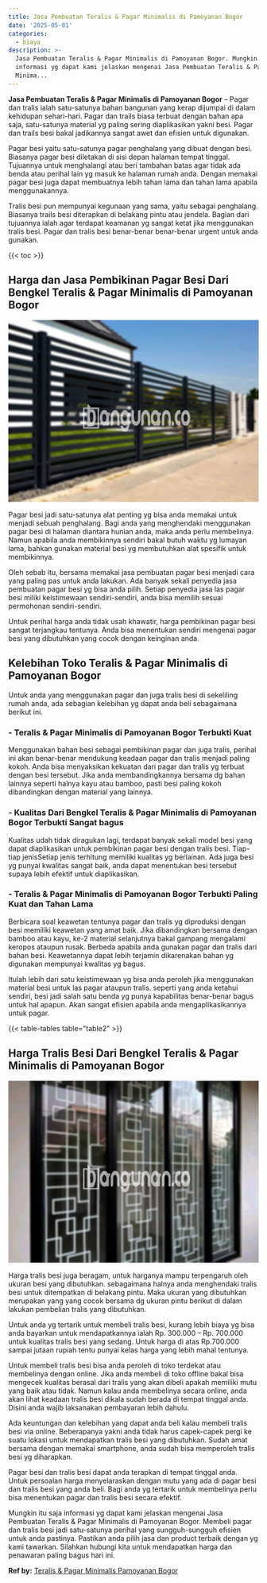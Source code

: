 ```yaml
---
title: Jasa Pembuatan Teralis & Pagar Minimalis di Pamoyanan Bogor
date: '2025-05-01'
categories:
  - biaya
description: >-
  Jasa Pembuatan Teralis & Pagar Minimalis di Pamoyanan Bogor. Mungkin itu saja
  informasi yg dapat kami jelaskan mengenai Jasa Pembuatan Teralis & Pagar
  Minima...
---
```


**Jasa Pembuatan Teralis & Pagar Minimalis di Pamoyanan Bogor** – Pagar dan tralis ialah satu-satunya bahan bangunan yang kerap dijumpai di dalam kehidupan sehari-hari. Pagar dan trails biasa terbuat dengan bahan apa saja, satu-satunya material yg paling sering diaplikasikan yakni besi. Pagar dan trails besi bakal jadikannya sangat awet dan efisien untuk digunakan.

Pagar besi yaitu satu-satunya pagar penghalang yang dibuat dengan besi. Biasanya pagar besi diletakan di sisi depan halaman tempat tinggal. Tujuannya untuk menghalangi atau beri tambahan batas agar tidak ada benda atau perihal lain yg masuk ke halaman rumah anda. Dengan memakai pagar besi juga dapat membuatnya lebih tahan lama dan tahan lama apabila menggunakannya.

Tralis besi pun mempunyai kegunaan yang sama, yaitu sebagai penghalang. Biasanya trails besi diterapkan di belakang pintu atau jendela. Bagian dari tujuannya ialah agar terdapat keamanan yg sangat ketat jika menggunakan tralis besi. Pagar dan tralis besi benar-benar benar-benar urgent untuk anda gunakan.

{{< toc >}}

## Harga dan Jasa Pembikinan Pagar Besi Dari Bengkel Teralis & Pagar Minimalis di Pamoyanan Bogor

![Jasa Pembuatan Teralis & Pagar Minimalis di Pamoyanan Bogor](/images/pagar-minimalis-murah-47.png)

Pagar besi jadi satu-satunya alat penting yg bisa anda memakai untuk menjadi sebuah penghalang. Bagi anda yang menghendaki menggunakan pagar besi di halaman diantara hunian anda, maka anda perlu membelinya. Namun apabila anda membikinnya sendiri bakal butuh waktu yg lumayan lama, bahkan gunakan material besi yg membutuhkan alat spesifik untuk membikinnya.

Oleh sebab itu, bersama memakai jasa pembuatan pagar besi menjadi cara yang paling pas untuk anda lakukan. Ada banyak sekali penyedia jasa pembuatan pagar besi yg bisa anda pilih. Setiap penyedia jasa las pagar besi miliki keistimewaan sendiri-sendiri, anda bisa memilih sesuai permohonan sendiri-sendiri.

Untuk perihal harga anda tidak usah khawatir, harga pembikinan pagar besi sangat terjangkau tentunya. Anda bisa menentukan sendiri mengenai pagar besi yang dibutuhkan yang cocok dengan keinginan anda.

## Kelebihan Toko Teralis & Pagar Minimalis di Pamoyanan Bogor

Untuk anda yang menggunakan pagar dan juga tralis besi di sekeliling rumah anda, ada sebagian kelebihan yg dapat anda beli sebagaimana berikut ini.

### \- Teralis & Pagar Minimalis di Pamoyanan Bogor Terbukti Kuat

Menggunakan bahan besi sebagai pembikinan pagar dan juga tralis, perihal ini akan benar-benar mendukung keadaan pagar dan tralis menjadi paling kokoh. Anda bisa menyaksikan kekuatan dari pagar dan tralis yg terbuat dengan besi tersebut. Jika anda membandingkannya bersama dg bahan lainnya seperti halnya kayu atau bamboo, pasti besi paling kokoh dibandingkan dengan material yang lainnya.

### \- Kualitas Dari Bengkel Teralis & Pagar Minimalis di Pamoyanan Bogor Terbukti Sangat bagus

Kualitas udah tidak diragukan lagi, terdapat banyak sekali model besi yang dapat diaplikasikan untuk pembikinan pagar besi dengan tralis besi. Tiap-tiap jenisSetiap jenis terhitung memiliki kualitas yg berlainan. Ada juga besi yg punyai kwalitas sangat baik, anda dapat menentukan besi tersebut supaya lebih efektif untuk diaplikasikan.

### \- Teralis & Pagar Minimalis di Pamoyanan Bogor Terbukti Paling Kuat dan Tahan Lama

Berbicara soal keawetan tentunya pagar dan tralis yg diproduksi dengan besi memiliki keawetan yang amat baik. Jika dibandingkan bersama dengan bamboo atau kayu, ke-2 material selanjutnya bakal gampang mengalami keropos ataupun rusak. Berbeda apabila anda gunakan pagar dan tralis dari bahan besi. Keawetannya dapat lebih terjamin dikarenakan bahan yg digunakan mempunyai kwalitas yg bagus.

Itulah lebih dari satu keistimewaan yg bisa anda peroleh jika menggunakan material besi untuk las pagar ataupun tralis. seperti yang anda ketahui sendiri, besi jadi salah satu benda yg punya kapabilitas benar-benar bagus untuk hal apapun. Akan sangat efisien apabila anda mengaplikasikannya untuk pagar.

{{< table-tables table="table2" >}}

## Harga Tralis Besi Dari Bengkel Teralis & Pagar Minimalis di Pamoyanan Bogor

![Jasa Pembuatan Teralis & Pagar Minimalis di Pamoyanan Bogor](/images/teralis-minimalis-murah-02.png)

Harga tralis besi juga beragam, untuk harganya mampu terpengaruh oleh ukuran besi yang dibutuhkan. sebagaimana halnya anda menghendaki tralis besi untuk ditempatkan di belakang pintu. Maka ukuran yang dibutuhkan merupakan yang yang cocok bersama dg ukuran pintu berikut di dalam lakukan pembelian tralis yang dibutuhkan.

Untuk anda yg tertarik untuk membeli tralis besi, kurang lebih biaya yg bisa anda bayarkan untuk mendapatkannya ialah Rp. 300.000 – Rp. 700.000 untuk kualitas tralis besi yang sedang. Untuk harga di atas Rp.700.000 sampai jutaan rupiah tentu punyai kelas harga yang lebih mahal tentunya.

Untuk membeli tralis besi bisa anda peroleh di toko terdekat atau membelinya dengan online. Jika anda membeli di toko offline bakal bisa mengecek kualitas berasal dari tralis yang akan dibeli apakah memiliki mutu yang baik atau tidak. Namun kalau anda membelinya secara online, anda akan lihat keadaan tralis besi dikala sudah berada di tempat tinggal anda. Disini anda wajib laksanakan pembayaran lebih dahulu.

Ada keuntungan dan kelebihan yang dapat anda beli kalau membeli tralis besi via online. Beberapanya yakni anda tidak harus capek-capek pergi ke suatu lokasi untuk mendapatkan tralis besi yang dibutuhkan. Sudah amat bersama dengan memakai smartphone, anda sudah bisa memperoleh tralis besi yg diharapkan.

Pagar besi dan tralis besi dapat anda terapkan di tempat tinggal anda. Untuk persoalan harga menyelaraskan dengan mutu yang ada di pagar besi dan tralis besi yang anda beli. Bagi anda yg tertarik untuk membelinya perlu bisa menentukan pagar dan tralis besi secara efektif.

Mungkin itu saja informasi yg dapat kami jelaskan mengenai Jasa Pembuatan Teralis & Pagar Minimalis di Pamoyanan Bogor. Membeli pagar dan tralis besi jadi satu-satunya perihal yang sungguh-sungguh efisien untuk anda pastinya. Pastikan anda pilih jasa dan product terbaik dengan yg kami tawarkan. Silahkan hubungi kita untuk mendapatkan harga dan penawaran paling bagus hari ini.

**Ref by:** [Teralis & Pagar Minimalis Pamoyanan Bogor](https://id.wikipedia.org/wiki/Teralis)

